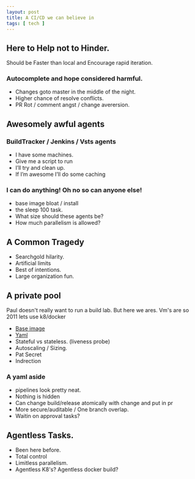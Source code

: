 ```yaml
---
layout: post
title: A CI/CD we can believe in
tags: [ tech ]
---
```


## Here to Help not to Hinder. 

Should be Faster than local and  Encourage rapid iteration. 

### Autocomplete and hope considered harmful.
* Changes goto master in the middle of the night. 
* Higher chance of resolve conflicts.
* PR Rot / comment angst / change averersion.

## Awesomely awful agents

### BuildTracker / Jenkins / Vsts agents
* I have some machines.
* Give me a script to run
* I’ll try and clean up. 
* If I’m awesome I’ll do some caching

### I can do anything! Oh no so can anyone else!

* base image bloat  / install 
* the sleep 100 task.
* What size should these agents be?
* How much parallelism is allowed?

## A Common Tragedy 

* Searchgold hilarity.
* Artificial limits
* Best of intentions. 
* Large organization fun.

## A private pool
Paul doesn't really want to run a build lab. But here we ares. Vm's are so 2011 lets use k8/docker

* [Base image](https://msdata.visualstudio.com/Vienna/_git/kubernetes-util?path=%2Fazureml-infra%2Fsrc%2Fdockeragent%2Fdockerfile&version=GBmaster)
* [Yaml](azureml-infra/deploy/templates/k8s/dockeragent.yaml) 
* Stateful vs stateless. (liveness probe)
* Autoscaling / Sizing. 
* Pat Secret
* Indrection

### A yaml aside 
* pipelines look pretty neat.
* Nothing is hidden
* Can change build/release atomically with change and put in pr
* More secure/auditable / One branch overlap.
* Waitin on approval tasks?

## Agentless Tasks.
* Been here before.
* Total control
* Limitless parallelism. 
* Agentless K8's? Agentless docker build? 

